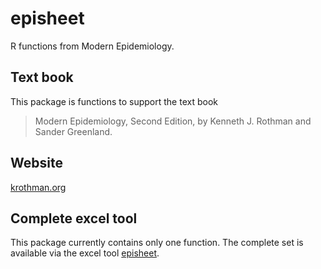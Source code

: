 # episheet

R functions from Modern Epidemiology.

## Text book

This package is functions to support the text book

> Modern Epidemiology, Second Edition, by Kenneth J. Rothman and Sander Greenland.

## Website

[krothman.org](http://krothman.org/)

## Complete excel tool

This package currently contains only one function. The complete set is available via the excel tool [episheet](http://krothman.org/Episheet.xls).
